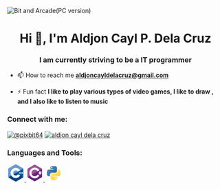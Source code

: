 ![Bit and Arcade(PC version)](https://github.com/BitACDC/BitACDC/assets/154488752/28119f98-8526-4d69-8db3-9fed93302065)
<h1 align="center">Hi 👋, I'm Aldjon Cayl P. Dela Cruz</h1>
<h3 align="center">I am currently striving to be a IT programmer</h3>

- 📫 How to reach me **aldjoncayldelacruz@gmail.com**

- ⚡ Fun fact **I like to play various types of video games, I like to draw , and I also like to listen to music**

<h3 align="left">Connect with me:</h3>
<p align="left">
<a href="https://twitter.com/@pixbit64" target="blank"><img align="center" src="https://raw.githubusercontent.com/rahuldkjain/github-profile-readme-generator/master/src/images/icons/Social/twitter.svg" alt="@pixbit64" height="30" width="40" /></a>
<a href="https://fb.com/aldjon cayl dela cruz" target="blank"><img align="center" src="https://raw.githubusercontent.com/rahuldkjain/github-profile-readme-generator/master/src/images/icons/Social/facebook.svg" alt="aldjon cayl dela cruz" height="30" width="40" /></a>
</p>

<h3 align="left">Languages and Tools:</h3>
<p align="left"> <a href="https://www.w3schools.com/cpp/" target="_blank" rel="noreferrer"> <img src="https://raw.githubusercontent.com/devicons/devicon/master/icons/cplusplus/cplusplus-original.svg" alt="cplusplus" width="40" height="40"/> </a> <a href="https://www.w3schools.com/cs/" target="_blank" rel="noreferrer"> <img src="https://raw.githubusercontent.com/devicons/devicon/master/icons/csharp/csharp-original.svg" alt="csharp" width="40" height="40"/> </a> <a href="https://www.python.org" target="_blank" rel="noreferrer"> <img src="https://raw.githubusercontent.com/devicons/devicon/master/icons/python/python-original.svg" alt="python" width="40" height="40"/> </a> </p>
